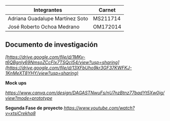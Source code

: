 |Integrantes|Carnet|
|-----------|------|
|Adriana Guadalupe Martínez Soto| MS211714|
|José Roberto Ochoa Medrano |OM172014|


## Documento de investigación
_[https://drive.google.com/file/d/1MKv-t6QBgnly69NmsoZCcFIx7TSQcI54/view?usp=sharing](https://drive.google.com/file/d/13XFbUho9kr3GF37KWFKJ-1KnMeXT8YHY/view?usp=sharing)_


**Mock ups**

_https://www.canva.com/design/DAGASTNwuFs/nU7nzBtnz77badYt5Xw0ig/view?mode=prototype_

**Segunda Fase de proyecto**
_https://www.youtube.com/watch?v=xtsiCrekha8_
